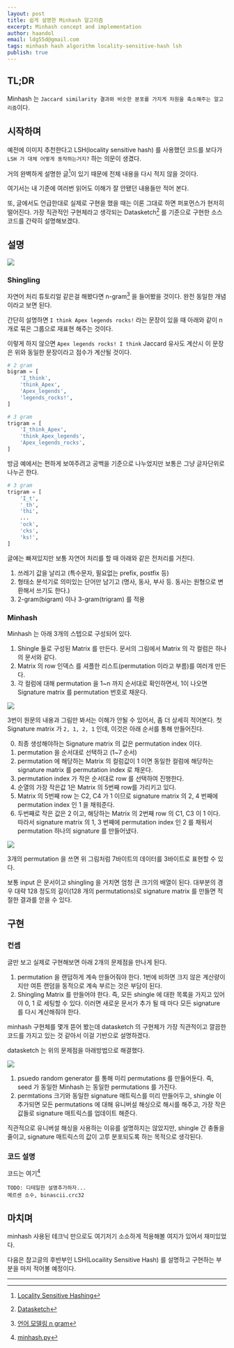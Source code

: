 ```yaml
---
layout: post
title: 쉽게 설명한 Minhash 알고리즘
excerpt: Minhash concept and implementation
author: haandol
email: ldg55d@gmail.com
tags: minhash hash algorithm locality-sensitive-hash lsh
publish: true
---
```


## TL;DR

Minhash 는 `Jaccard similarity 결과와 비슷한 분포를 가지게 차원을 축소해주는 알고리즘`이다.

## 시작하며

예전에 이미지 추천한다고 LSH(locality sensitive hash) 를 사용했던 코드를 보다가 `LSH 가 대체 어떻게 동작하는거지?` 하는 의문이 생겼다.

거의 완벽하게 설명한 글[^1]이 있기 때문에 전체 내용을 다시 적지 않을 것이다.

여기서는 내 기준에 여러번 읽어도 이해가 잘 안됐던 내용들만 적어 본다.

또, 글에서도 언급한대로 실제로 구현을 했을 때는 이론 그대로 하면 퍼포먼스가 현저히 떨어진다. 가장 직관적인 구현체라고 생각되는 Datasketch[^2] 를 기준으로 구현한 소스 코드를 간략히 설명해보겠다.

## 설명

![](https://cdn-images-1.medium.com/max/2400/1*27nQOTC79yfh5lzmL06Ieg.png)

### Shingling

자연어 처리 튜토리얼 같은걸 해봤다면 n-gram[^3] 을 들어봤을 것이다. 완전 동일한 개념이라고 보면 된다.

간단히 설명하면 `I think Apex legends rocks!` 라는 문장이 있을 때 아래와 같이 n 개로 묶은 그룹으로 재표현 해주는 것이다.

이렇게 하지 않으면 `Apex legends rocks! I think` Jaccard 유사도 계산시 이 문장은 위와 동일한 문장이라고 점수가 계산될 것이다.

```python
# 2 gram
bigram = [
    'I_think',
    'think_Apex',
    'Apex_legends',
    'legends_rocks!',
]

# 3 gram
trigram = [
    'I_think_Apex',
    'think_Apex_legends',
    'Apex_legends_rocks',
]
```

방금 예에서는 편하게 보여주려고 공백을 기준으로 나누었지만 보통은 그냥 글자단위로 나누곤 한다.
```python
# 3 gram
trigram = [
    'I_t',
    '_th',
    'thi',
    ...
    'ock',
    'cks',
    'ks!',
]
```

글에는 빠져있지만 보통 자연어 처리를 할 때 아래와 같은 전처리를 거친다.

1. 쓰레기 값을 날리고 (특수문자, 필요없는 prefix, postfix 등)
2. 형태소 분석기로 의미있는 단어만 남기고 (명사, 동사, 부사 등. 동사는 원형으로 변환해서 쓰기도 한다.)
3. 2-gram(bigram) 이나 3-gram(trigram) 를 적용

### Minhash

Minhash 는 아래 3개의 스텝으로 구성되어 있다.

1. Shingle 들로 구성된 Matrix 를 만든다. 문서의 그림에서 Matrix 의 각 컬럼은 하나의 문서와 같다.
2. Matrix 의 row 인덱스 를 셔플한 리스트(permutation 이라고 부름)를 여러개 만든다.
3. 각 컬럼에 대해 permutation 을 1~n 까지 순서대로 확인하면서, 1이 나오면 Signature matrix 를 permutation 번호로 채운다.

![](https://cdn-images-1.medium.com/max/1600/1*wkjgq-9UPR2rDjQ68bI9tg.png)

3번이 원문의 내용과 그림만 봐서는 이해가 안될 수 있어서, 좀 더 상세히 적어본다. 첫 Signature matrix 가 `2, 1, 2, 1` 인데, 이것은 아래 순서를 통해 만들어진다.

0. 최종 생성해야하는 Signature matrix 의 값은 permutation index 이다.
1. permutation 을 순서대로 선택하고 (1~7 순서)
2. permutation 에 해당하는 Matrix 의 컬럼값이 1 이면 동일한 컬럼에 해당하는 signature matrix 를 permutation index 로 채운다.
3. permutation index 가 작은 순서대로 row 를 선택하여 진행한다.
4. 순열의 가장 작은값 1은 Matrix 의 5번째 row를 가리키고 있다.
5. Matrix 의 5번째 row 는 C2, C4 가 1 이므로 signature matrix 의 2, 4 번째에 permutation index 인 1 을 채워준다.
6. 두번째로 작은 값은 2 이고, 해당하는 Matrix 의 2번째 row 의 C1, C3 이 1 이다. 따라서 signature matrix 의 1, 3 번째에 permutation index 인 2 를 채워서 permutation 하나의 signature 를 만들어냈다.

![](https://cdn-images-1.medium.com/max/2400/1*JSPUfzDnwwxt7tjsxOCchw.png)

3개의 permutation 을 쓰면 위 그림처럼 7바이트의 데이터를 3바이트로 표현할 수 있다.

보통 input 은 문서이고 shingling 을 거치면 엄청 큰 크기의 배열이 된다. 대부분의 경우 대략 128 정도의 길이(128 개의 permutations)로 signature matrix 를 만들면 적절한 결과를 얻을 수 있다.

## 구현

### 컨셉

글만 보고 실제로 구현해보면 아래 2개의 문제점을 만나게 된다.

1. permutation 을 랜덤하게 계속 만들어줘야 한다. 1번에 비하면 크지 않은 계산량이지만 여튼 랜덤을 동적으로 계속 부르는 것은 부담이 된다.
2. Shingling Matrix 를 만들어야 한다. 즉, 모든 shingle 에 대한 목록을 가지고 있어야 0, 1 로 세팅할 수 있다. 이러면 새로운 문서가 추가 될 때 마다 모든 signature 를 다시 계산해줘야 한다.

minhash 구현체를 몇개 뜯어 봤는데 datasketch 의 구현체가 가장 직관적이고 깔끔한 코드를 가지고 있는 것 같아서 이걸 기반으로 설명하겠다.

datasketch 는 위의 문제점을 아래방법으로 해결했다.

![](https://cdn-images-1.medium.com/max/2400/1*BEXAQmgCUZN8Rp-11AX53g.png)

1. psuedo random generator 를 통해 미리 permutations 를 만들어둔다. 즉, seed 가 동일한 Minhash 는 동일한 permutations 를 가진다.
2. permtations 크기와 동일한 signature 매트릭스를 미리 만들어두고, shingle 이 추가되면 모든 permutations 에 대해 유니버설 해싱으로 해시를 해주고, 가장 작은 값들로 signature 매트릭스를 업데이트 해준다.

직관적으로 유니버설 해싱을 사용하는 이유를 설명하지는 않았지만, 
shingle 간 충돌을 줄이고, signature 매트릭스의 값이 고루 분포되도록 하는 목적으로 생각된다.

### 코드 설명

코드는 여기[^4]

```
TODO: 디테일한 설명추가하자...
메르센 소수, binascii.crc32
```

## 마치며

minhash 사용된 테크닉 만으로도 여기저기 소소하게 적용해볼 여지가 있어서 재미있었다.

다음은 참고글의 후반부인 LSH(Locaility Sensitive Hash) 를 설명하고 구현하는 부분을 마저 적어볼 예정이다.

----

[^1]: [Locality Sensitive Hashing](https://towardsdatascience.com/understanding-locality-sensitive-hashing-49f6d1f6134)
[^2]: [Datasketch](https://github.com/ekzhu/datasketch)
[^3]: [언어 모델링 n gram](https://blog.ilkyu.kr/entry/%EC%96%B8%EC%96%B4-%EB%AA%A8%EB%8D%B8%EB%A7%81-ngram)
[^4]: [minhash.py](https://github.com/haandol/lsh-minhash-tutorial/blob/master/minhash.py)